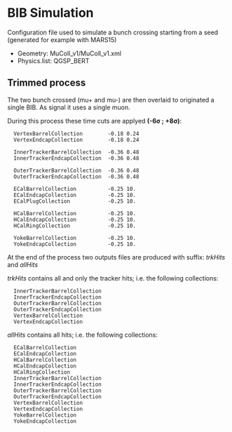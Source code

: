 # BIB Simulation

Configuration file used to simulate a bunch crossing starting from a seed (generated for example with MARS15)

- Geometry: MuColl_v1/MuColl_v1.xml 
- Physics.list: QGSP_BERT

## Trimmed process

The two bunch crossed (mu+ and mu-) are then overlaid to originated a single BIB. As signal it uses a single muon.

During this process these time cuts are applyed **(-6σ ; +8σ)**:

      VertexBarrelCollection        -0.18 0.24
      VertexEndcapCollection        -0.18 0.24

      InnerTrackerBarrelCollection  -0.36 0.48
      InnerTrackerEndcapCollection  -0.36 0.48

      OuterTrackerBarrelCollection  -0.36 0.48
      OuterTrackerEndcapCollection  -0.36 0.48

      ECalBarrelCollection          -0.25 10.
      ECalEndcapCollection          -0.25 10.
      ECalPlugCollection            -0.25 10.

      HCalBarrelCollection          -0.25 10.
      HCalEndcapCollection          -0.25 10.
      HCalRingCollection            -0.25 10.

      YokeBarrelCollection          -0.25 10.
      YokeEndcapCollection          -0.25 10.

At the end of the process two outputs files are produced with suffix: _trkHits_ and _allHits_

_trkHits_ contains all and only the tracker hits; i.e. the following collections:

      InnerTrackerBarrelCollection
      InnerTrackerEndcapCollection
      OuterTrackerBarrelCollection
      OuterTrackerEndcapCollection  
      VertexBarrelCollection
      VertexEndcapCollection

_allHits_ contains all hits; i.e. the following collections:

      ECalBarrelCollection
      ECalEndcapCollection
      HCalBarrelCollection
      HCalEndcapCollection
      HCalRingCollection
      InnerTrackerBarrelCollection
      InnerTrackerEndcapCollection
      OuterTrackerBarrelCollection
      OuterTrackerEndcapCollection
      VertexBarrelCollection
      VertexEndcapCollection
      YokeBarrelCollection
      YokeEndcapCollection


